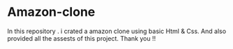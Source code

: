 # Amazon-clone
In this repository . i crated a amazon clone using basic Html & Css.
And also provided all the assests of this project.
Thank you !!
